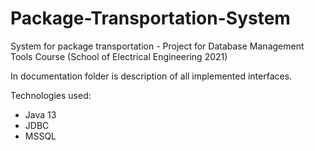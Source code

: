 # Package-Transportation-System
System for package transportation - Project for Database Management Tools Course (School of Electrical Engineering 2021)

In documentation folder is description of all implemented interfaces.

Technologies used:
* Java 13
* JDBC
* MSSQL
